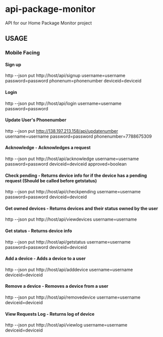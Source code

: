 # api-package-monitor
API for our Home Package Monitor project

## USAGE

### Mobile Facing
#### Sign up
http --json put http://host/api/signup username=username password=password phonenum=phonenumber deviceid=deviceid
#### Login
http --json put http://host/api/login username=username password=password
#### Update User's Phonenumber
http --json put http://138.197.213.158/api/updatenumber username=username password=password phonenumber=7788675309

#### Acknowledge - Acknowledges a request
http --json put http://host/api/acknowledge username=username password=password deviceid=deviceid approved=boolean
#### Check pending - Returns device info for if the device has a pending request (Should be called before getstatus)
http --json put http://host/api/checkpending username=username password=password deviceid=deviceid
#### Get owned devices - Returns devices and their status owned by the user
http --json put http://host/api/viewdevices username=username
#### Get status - Returns device info
http --json put http://host/api/getstatus username=username password=password deviceid=deviceid
#### Add a device - Adds a device to a user
http --json put http://host/api/adddevice username=username deviceid=deviceid
#### Remove a device - Removes a device from a user
http --json put http://host/api/removedevice username=username deviceid=deviceid
#### View Requests Log - Returns log of device
http --json put http://host/api/viewlog username=username deviceid=deviceid
